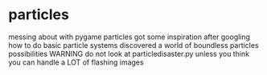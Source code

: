# particles
messing about with pygame particles
got some inspiration after googling how to do basic particle systems
discovered a world of boundless particles possibilities
WARNING do not look at particledisaster.py unless you think you can handle a LOT of flashing images
